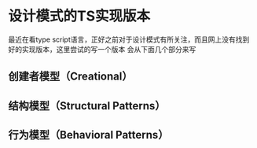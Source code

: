 # 设计模式的TS实现版本

最近在看type script语言，正好之前对于设计模式有所关注，而且网上没有找到好的实现版本，这里尝试的写一个版本
会从下面几个部分来写

## 创建者模型（Creational）

## 结构模型（Structural Patterns）

## 行为模型（Behavioral Patterns）


